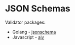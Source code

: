 # JSON Schemas

Validator packages:
- Golang - [jsonschema](https://github.com/santhosh-tekuri/jsonschema)
- Javascript - [ajv](https://github.com/ajv-validator/ajv)
